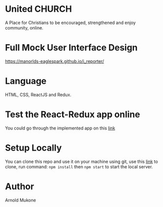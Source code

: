 # United CHURCH

A Place for Christians to be encouraged, strengthened and enjoy community, online.
# Full Mock User Interface Design
https://manorlds-eaglespark.github.io/i_reporter/

# Language
HTML, CSS, ReactJS and Redux.

# Test the React-Redux app online
You could go through the implemented app on this [link](https://lms-sims2.herokuapp.com/)

# Setup Locally
You can clone this repo and use it on your machine using git, use this [link](https://github.com/Manorlds-Eaglespark/united-church.git) to clone, run command: ```npm install```  then ```npm start``` to start the local server.

# Author
Arnold Mukone

